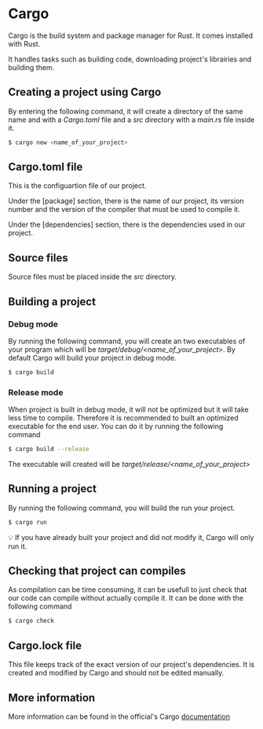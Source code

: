 # Cargo
Cargo is the build system and package manager for Rust. It comes installed with Rust.

It handles tasks such as building code, downloading project's librairies and building them.

## Creating a project using Cargo
By entering the following command, it will create a directory of the same name and with a *Cargo.toml* file and a *src* directory with a *main.rs* file inside it.
```bash
$ cargo new <name_of_your_project>
```

## Cargo.toml file
This is the configuartion file of our project.

Under the [package] section, there is the name of our project, its version number and the version of the compiler that must be used to compile it.

Under the [dependencies] section, there is the dependencies used in our project.

## Source files
Source files must be placed inside the *src* directory.

## Building a project
### Debug mode
By running the following command, you will create an two executables of your program which will be *target/debug/<name_of_your_project>*. By default Cargo will build your project in debug mode.
```bash
$ cargo build
```

### Release mode
When project is built in debug mode, it will not be optimized but it will take less time to compile. Therefore it is recommended to built an optimized executable for the end user. You can do it by running the following command
```bash
$ cargo build --release
```
The executable will created will be *target/release/<name_of_your_project>*

## Running a project
By running the following command, you will build the run your project.
```bash
$ cargo run
```
:bulb: If you have already built your project and did not modify it, Cargo will only run it.

## Checking that project can compiles
As compilation can be time consuming, it can be usefull to just check that our code can compile without actually compile it. It can be done with the following command
```bash
$ cargo check
```

## Cargo.lock file
This file keeps track of the exact version of our project's dependencies. It is created and modified by Cargo and should not be edited manually.

## More information
More information can be found in the official's Cargo [documentation](https://doc.rust-lang.org/cargo/)
